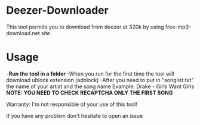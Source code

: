 # Deezer-Downloader
 This tool permits you to download from deezer at 320k by using free-mp3-download.net site

# **Usage**
-**Run the tool in a folder**
-When you run for the first time the tool will download ublock extension (adblock)
-After you need to put in "songlist.txt" the name of your artist and the song name 
Example: Drake - Girls Want Girls
**NOTE: YOU NEED TO CHECK RECAPTCHA ONLY THE FIRST SONG**

Warranty: I'm not responsible of your use of this tool! 

If you have any problem don't hesitate to open an issue  


